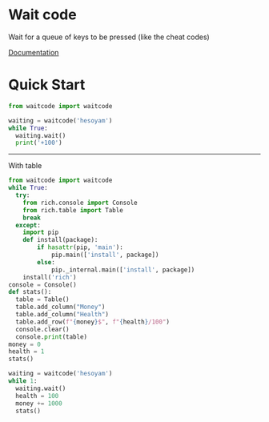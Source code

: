 # Wait code
Wait for a queue of keys to be pressed (like the cheat codes)

[Documentation](https://github.com/themixray/waitcode/wiki)
# Quick Start
```python
from waitcode import waitcode

waiting = waitcode('hesoyam')
while True:
  waiting.wait()
  print('+100')
```
***
With table
```python
from waitcode import waitcode
while True:
  try:
    from rich.console import Console
    from rich.table import Table
    break
  except:
    import pip
    def install(package):
        if hasattr(pip, 'main'):
            pip.main(['install', package])
        else:
            pip._internal.main(['install', package])
    install('rich')
console = Console()
def stats():
  table = Table()
  table.add_column("Money")
  table.add_column("Health")
  table.add_row(f"{money}$", f"{health}/100")
  console.clear()
  console.print(table)
money = 0
health = 1
stats()

waiting = waitcode('hesoyam')
while 1:
  waiting.wait()
  health = 100
  money += 1000
  stats()
```
